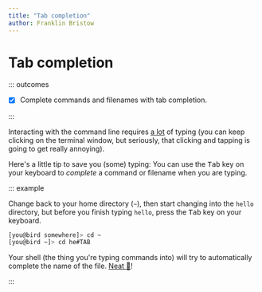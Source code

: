 ```yaml
---
title: "Tab completion"
author: Franklin Bristow
---
```


Tab completion
==============

::: outcomes

* [X] Complete commands and filenames with tab completion.

:::

Interacting with the command line requires [a lot] of typing (you can keep
clicking on the terminal window, but seriously, that clicking and tapping is
going to get really annoying).

Here's a little tip to save you (some) typing: You can use the <kbd>Tab</kbd>
key on your keyboard to *complete* a command or filename when you are typing.

::: example

Change back to your home directory (`~`), then start changing into the `hello`
directory, but before you finish typing `hello`, press the <kbd>Tab</kbd> key on
your keyboard.

```bash
[you@bird somewhere]> cd ~
[you@bird ~]> cd he#TAB
```

Your shell (the thing you're typing commands into) will try to automatically
complete the name of the file. [Neat :camera_flash:]!

:::

[a lot]:
http://hyperboleandahalf.blogspot.com/2010/04/alot-is-better-than-you-at-everything.html
[Neat :camera_flash:]: https://www.youtube.com/watch?v=u6RNtjYxiNw
